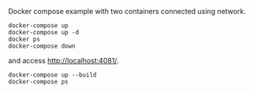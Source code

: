 Docker compose example with two containers connected using network.
```
docker-compose up
docker-compose up -d
docker ps
docker-compose down
```
and access [http://localhost:4081/](http://localhost:4081/).

```
docker-compose up --build
docker-compose ps
```
